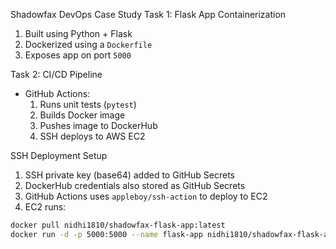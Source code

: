Shadowfax DevOps Case Study 
 Task 1: Flask App Containerization
1. Built using Python + Flask
2. Dockerized using a `Dockerfile`
3. Exposes app on port `5000`

Task 2: CI/CD Pipeline
- GitHub Actions:
  1. Runs unit tests (`pytest`)
  2. Builds Docker image
  3. Pushes image to DockerHub
  4. SSH deploys to AWS EC2

SSH Deployment Setup
1. SSH private key (base64) added to GitHub Secrets
2. DockerHub credentials also stored as GitHub Secrets
3. GitHub Actions uses `appleboy/ssh-action` to deploy to EC2
4. EC2 runs:
  ```bash
  docker pull nidhi1810/shadowfax-flask-app:latest
  docker run -d -p 5000:5000 --name flask-app nidhi1810/shadowfax-flask-app:latest
